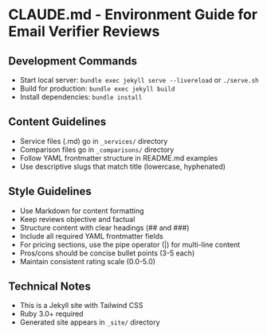 # CLAUDE.md - Environment Guide for Email Verifier Reviews

## Development Commands
- Start local server: `bundle exec jekyll serve --livereload` or `./serve.sh`
- Build for production: `bundle exec jekyll build`
- Install dependencies: `bundle install`

## Content Guidelines
- Service files (.md) go in `_services/` directory
- Comparison files go in `_comparisons/` directory
- Follow YAML frontmatter structure in README.md examples
- Use descriptive slugs that match title (lowercase, hyphenated)

## Style Guidelines
- Use Markdown for content formatting
- Keep reviews objective and factual
- Structure content with clear headings (## and ###)
- Include all required YAML frontmatter fields
- For pricing sections, use the pipe operator (|) for multi-line content
- Pros/cons should be concise bullet points (3-5 each)
- Maintain consistent rating scale (0.0-5.0)

## Technical Notes
- This is a Jekyll site with Tailwind CSS
- Ruby 3.0+ required
- Generated site appears in `_site/` directory